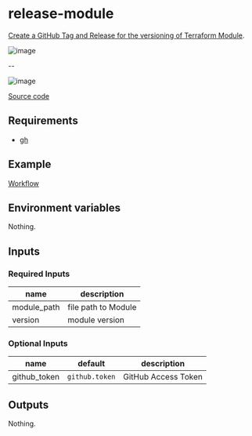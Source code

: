 # release-module

[Create a GitHub Tag and Release for the versioning of Terraform Module](/feature/module).

![image](https://user-images.githubusercontent.com/13323303/156072006-12d48ac2-95ee-41ab-a90a-42b232f40140.png)

--

![image](https://user-images.githubusercontent.com/13323303/156072085-cabd76cd-e8a4-44af-b407-e862f4bf9946.png)

[Source code](https://github.com/suzuki-shunsuke/tfaction/tree/main/release-module)

## Requirements

* [gh](https://cli.github.com/)

## Example

[Workflow](https://github.com/suzuki-shunsuke/tfaction-example/blob/main/.github/workflows/scaffold-module.yaml)

## Environment variables

Nothing.

## Inputs

### Required Inputs

name | description
--- | ---
module_path | file path to Module
version | module version

### Optional Inputs

name | default | description
--- | --- | ---
github_token | `github.token` | GitHub Access Token

## Outputs

Nothing.

